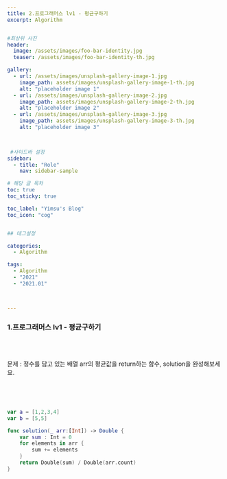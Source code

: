 ```yaml
---
title: 2.프로그래머스 lv1 - 평균구하기
excerpt: Algorithm


#최상위 사진
header:
  image: /assets/images/foo-bar-identity.jpg
  teaser: /assets/images/foo-bar-identity-th.jpg

gallery:
  - url: /assets/images/unsplash-gallery-image-1.jpg
    image_path: assets/images/unsplash-gallery-image-1-th.jpg
    alt: "placeholder image 1"
  - url: /assets/images/unsplash-gallery-image-2.jpg
    image_path: assets/images/unsplash-gallery-image-2-th.jpg
    alt: "placeholder image 2"
  - url: /assets/images/unsplash-gallery-image-3.jpg
    image_path: assets/images/unsplash-gallery-image-3-th.jpg
    alt: "placeholder image 3"
    


 #사이드바 설정 
sidebar:
  - title: "Role"
    nav: sidebar-sample

# 해당 글 목차
toc: true
toc_sticky: true

toc_label: "Yimsu's Blog"
toc_icon: "cog"


## 테그설정

categories:
  - Algorithm

tags:
  - Algorithm
  - "2021"
  - "2021.01"



---
```


### 1.프로그래머스 lv1 - 평균구하기

<br/>
<br/>

문제 : 정수를 담고 있는 배열 arr의 평균값을 return하는 함수, solution을 완성해보세요.

<br/>
<br/>


```swift

var a = [1,2,3,4]
var b = [5,5]

func solution(_ arr:[Int]) -> Double {
    var sum : Int = 0 
    for elements in arr {
        sum += elements 
    }
    return Double(sum) / Double(arr.count)
}

```